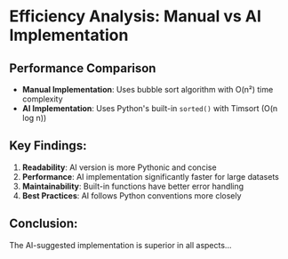 # Efficiency Analysis: Manual vs AI Implementation

## Performance Comparison
- **Manual Implementation**: Uses bubble sort algorithm with O(n²) time complexity
- **AI Implementation**: Uses Python's built-in `sorted()` with Timsort (O(n log n))

## Key Findings:
1. **Readability**: AI version is more Pythonic and concise
2. **Performance**: AI implementation significantly faster for large datasets
3. **Maintainability**: Built-in functions have better error handling
4. **Best Practices**: AI follows Python conventions more closely

## Conclusion:
The AI-suggested implementation is superior in all aspects...